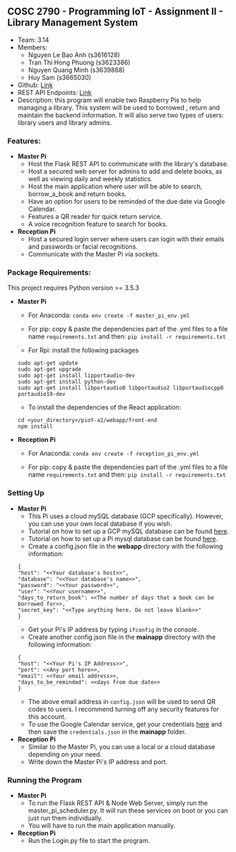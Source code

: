 ## COSC 2790 - Programming IoT - Assignment II - Library Management System

- Team: 3.14
- Members:
    - Nguyen Le Bao Anh (s3616128)
    - Tran Thi Hong Phuong (s3623386)
    - Nguyen Quang Minh (s3639868)
    - Huy Sam (s3665030)
- Github: [Link](https://github.com/usefulmana/piot-a2-lms/tree/master)
- REST API Endpoints: [Link](https://documenter.getpostman.com/view/7194228/SVSDPWbW?version=latest)
- Description: this program will enable two Raspberry Pis to help managing a library. This system will be used to borrowed
, return and maintain the backend information. It will also serve two types of users: library users and library admins.

### Features:
- **Master Pi**
    - Host the Flask REST API to communicate with the library's database.
    - Host a secured web server for admins to add and delete books, as well as viewing daily and weekly statistics.
    - Host the main application where user will be able to search, borrow_a_book and return books.
    - Have an option for users to be reminded of the due date via Google Calendar.
    - Features a QR reader for quick return service.
    - A voice recognition feature to search for books.
- **Reception Pi**
    - Host a secured login server where users can login with their emails and passwords or facial recognitions.
    - Communicate with the Master Pi via sockets.
### Package Requirements:
   This project requires Python version >= 3.5.3
- **Master Pi**
    - For Anaconda:
````conda env create -f master_pi_env.yml````

    - For pip: copy & paste the dependencies part of the .yml files to a file name ````requirements.txt```` and then: 
    ````pip install -r requirements.txt````
    - For Rpi: install the following packages
    
    ````
    sudo apt-get update
    sudo apt-get upgrade
    sudo apt-get install lipportaudio-dev
    sudo apt-get install python-dev
    sudo apt-get install libportaudio0 libportaudio2 libportaudiocpp0 portaudio19-dev
    ````
    - To install the dependencies of the React application:
    ````
    cd <your_directory>/piot-a2/webapp/front-end
    npm install
    ````
- **Reception Pi**
    - For Anaconda:
````conda env create -f reception_pi_env.yml````

    - For pip: copy & paste the dependencies part of the .yml files to a file name ````requirements.txt```` and then: 
    ````pip install -r requirements.txt````
    
### Setting Up
- **Master Pi**
    - This Pi uses a cloud mySQL database (GCP specifically). However, you can use your own local database if you
    wish. 
    - Tutorial on how to set up a GCP mySQL database can be found [here](https://cloud.google.com/sql/docs/mysql/quickstart).
    - Tutorial on how to set up a Pi mysql database can be found [here](https://pimylifeup.com/raspberry-pi-mysql/).
    - Create a config.json file in the **webapp** directory with the following information:
    ````
    {
  "host": "<<Your database's host>>",
  "database": "<<Your database's name>>",
  "password": "<<Your password>>",
  "user": "<<Your username>>",
  "days_to_return_book": <<The number of days that a book can be borrowed for>>,
  "secret_key": "<<Type anything here. Do not leave blank>>"
    }
    ````
    - Get your Pi's IP address by typing ````ifconfig```` in the console.
    - Create another config.json file in the **mainapp** directory with the following information:
    ````
    {
    "host": "<<Your Pi's IP Address>>",
    "port": <<Any port here>>,
    "email": <<Your email address>>,
    "days_to_be_reminded": <<days from due date>>
    }
    ````
    - The above email address in ````config.json```` will be used to send QR codes to users. I recommend turning off any security
    features for this account.
    - To use the Google Calendar service, get your credentials [here](https://developers.google.com/calendar/quickstart/python)
    and then save the ````credentials.json```` in the **mainapp** folder.
- **Reception Pi**
    - Similar to the Master Pi, you can use a local or a cloud database depending on your need.
    - Write down the Master Pi's IP address and port.
### Running the Program
- **Master Pi**
    - To run the Flask REST API & Node Web Server, simply run the master_pi_scheduler.py. It will run these services
    on boot or you can just run them individually.
    - You will have to run the main application manually.
- **Reception Pi**
    - Run the Login.py file to start the program.